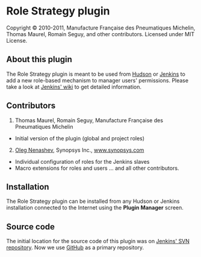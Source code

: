 Role Strategy plugin
====================
Copyright &copy; 2010-2011, Manufacture Française des Pneumatiques Michelin, Thomas Maurel, Romain Seguy, and other contributors. Licensed under MIT License.


About this plugin
-----------------
The Role Strategy plugin is meant to be used from [Hudson][1] or [Jenkins][2] to add a new role-based mechanism to manager users' permissions. Please take a look at [Jenkins' wiki][3] to get detailed information.

Contributors
-----------
1. Thomas Maurel, Romain Seguy, Manufacture Française des Pneumatiques Michelin
  - Initial version of the plugin (global and project roles)
2. [Oleg Nenashev][6], Synopsys Inc., www.synopsys.com
  - Individual configuration of roles for the Jenkins slaves
  - Macro extensions for roles and users
... and all other contributors. 

Installation
------------
The Role Strategy plugin can be installed from any Hudson or Jenkins installation connected to the Internet using the **Plugin Manager** screen.

Source code
-----------
The initial location for the source code of this plugin was on [Jenkins' SVN repository][4]. 
Now we use [GitHub][5] as a primary repository.

[1]: http://hudson-ci.org/
[2]: http://jenkins-ci.org/
[3]: http://wiki.jenkins-ci.org/display/JENKINS/Role+Strategy+Plugin
[4]: https://svn.jenkins-ci.org/trunk/hudson/plugins/role-strategy/
[5]: https://github.com/jenkinsci/role-strategy-plugin
[6]: https://github.com/oleg-nenashev

